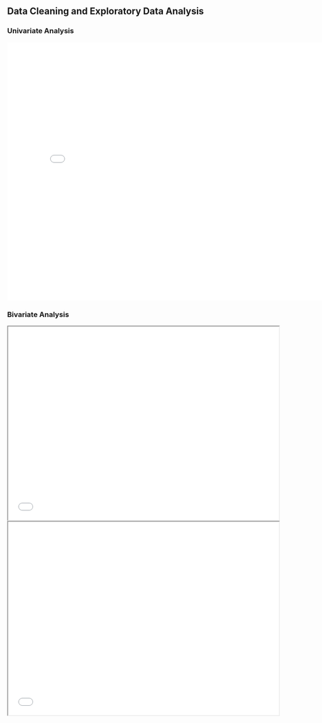 
## Data Cleaning and Exploratory Data Analysis
### Univariate Analysis
<iframe src="diagram/horizontal_barc_frequency.html" width=800 height=600 frameBorder=0></iframe>

### Bivariate Analysis 
<iframe src="diagram/sbs_mbcpicked.html" width=630 height=450 frameBorder=50></iframe>
<iframe src="diagram/heat_map.html" width=630 height=450 frameBorder=50></iframe>
